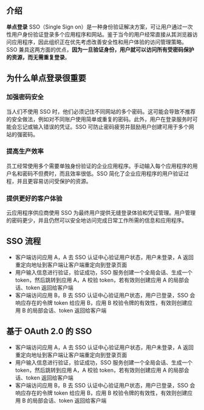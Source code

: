 
## 介绍

**单点登录** SSO（Single Sign on）是一种身份验证解决方案，可让用户通过一次性用户身份验证登录多个应用程序和网站。鉴于当今的用户经常直接从其浏览器访问应用程序，因此组织正在优先考虑改善安全性和用户体验的访问管理策略。SSO 兼具这两方面的优点，**因为一旦验证身份，用户就可以访问所有受密码保护的资源，而无需重复登录**。

## 为什么单点登录很重要

### 加强密码安全

当人们不使用 SSO 时，他们必须记住不同网站的多个密码。这可能会导致不推荐的安全做法，例如对不同账户使用简单或重复的密码。此外，用户在登录服务时可能会忘记或输入错误的凭证。SSO 可防止密码疲劳并鼓励用户创建可用于多个网站的强密码。

### 提高生产效率

员工经常使用多个需要单独身份验证的企业应用程序。手动输入每个应用程序的用户名和密码不但费时，而且效率很低。SSO 简化了企业应用程序的用户验证过程，并且更容易访问受保护的资源。

### 提供更好的客户体验

云应用程序供应商使用 SSO 为最终用户提供无缝登录体验和凭证管理。用户管理的密码更少，并且仍然可以安全地访问完成日常工作所需的信息和应用程序。

## SSO 流程

- 客户端访问应用 A，A 去 SSO 认证中心验证用户状态，用户未登录，A 返回重定向地址到客户端让客户端重定向到登录页面
- 用户输入信息进行验证，验证成功，SSO 服务创建一个全局会话、生成一个 token，然后跳转到应用 A，A 校验 token，若有效则创建应用 A 的局部会话、token 返回给客户端
- 客户端访问应用 B，B 去 SSO 认证中心验证用户状态，用户已登录，SSO 会响应存在的令牌 token 给应用 B，应用 B 校验令牌的有效性，有效则创建应用 B 的局部会话、token 返回给客户端

## 基于 OAuth 2.0 的 SSO

- 客户端访问应用 A，A 去 SSO 认证中心验证用户状态，用户未登录，A 返回重定向地址到客户端让客户端重定向到登录页面
- 用户输入信息进行验证，验证成功，SSO 服务创建一个全局会话、生成一个 token，然后跳转到应用 A，A 校验 token，若有效则创建应用 A 的局部会话、token 返回给客户端
- 客户端访问应用 B，B 去 SSO 认证中心验证用户状态，用户已登录，SSO 会响应存在的令牌 token 给应用 B，应用 B 校验令牌的有效性，有效则创建应用 B 的局部会话、token 返回给客户端